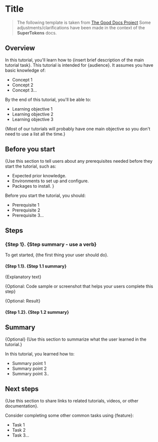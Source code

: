 # Title

> The following template is taken from [The Good Docs Project](https://www.thegooddocsproject.dev/template/tutorial)
> Some adjustments/clarifications have been made in the context of the **SuperTokens** docs.

## Overview

In this tutorial, you'll learn how to {insert brief description of the main tutorial task}. This tutorial is intended for {audience}. It assumes you have basic knowledge of:

- Concept 1
- Concept 2
- Concept 3...

By the end of this tutorial, you'll be able to:

- Learning objective 1
- Learning objective 2
- Learning objective 3

{Most of our tutorials will probably have one main objective so you don't need to use a list all the time.}

## Before you start

{Use this section to tell users about any prerequisites needed before they start the tutorial, such as:

- Expected prior knowledge.
- Environments to set up and configure.
- Packages to install.
  }

Before you start the tutorial, you should:

- Prerequisite 1
- Prerequisite 2
- Prerequisite 3...

## Steps

### {Step 1}. {Step summary - use a verb}

To get started, {the first thing your user should do}.

#### {Step 1.1}. {Step 1.1 summary}

{Explanatory text}

{Optional: Code sample or screenshot that helps your users complete this step}

{Optional: Result}

#### {Step 1.2}. {Step 1.2 summary}

## Summary

{Optional}
{Use this section to summarize what the user learned in the tutorial.}

In this tutorial, you learned how to:

- Summary point 1
- Summary point 2
- Summary point 3..

## Next steps

{Use this section to share links to related tutorials, videos, or other documentation}.

Consider completing some other common tasks using {feature}:

- Task 1
- Task 2
- Task 3...
